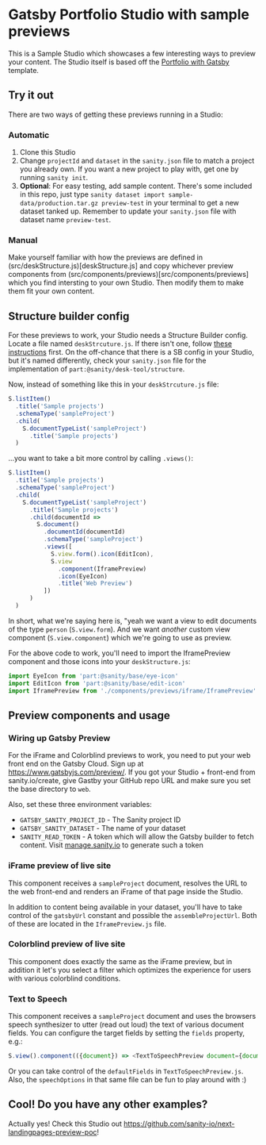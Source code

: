 # Gatsby Portfolio Studio with sample previews

This is a Sample Studio which showcases a few interesting ways to preview your content. The Studio itself is based off the [Portfolio with Gatsby](https://www.sanity.io/create/?template=sanity-io%2Fsanity-template-gatsby-portfolio) template.

## Try it out

There are two ways of getting these previews running in a Studio:

### Automatic

1. Clone this Studio
2. Change `projectId` and `dataset` in the `sanity.json` file to match a project you already own. If you want a new project to play with, get one by running `sanity init`.
3. **Optional**: For easy testing, add sample content. There's some included in this repo, just type `sanity dataset import sample-data/production.tar.gz preview-test` in your terminal to get a new dataset tanked up. Remember to update your `sanity.json` file with dataset name `preview-test`.

### Manual

Make yourself familiar with how the previews are defined in (src/deskStructure.js)[deskStructure.js] and copy whichever preview components from (src/components/previews)[src/components/previews] which you find intersting to your own Studio. Then modify them to make them fit your own content.


## Structure builder config

For these previews to work, your Studio needs a Structure Builder config. Locate a file named `deskStrcuture.js`. If there isn't one, follow [these instructions](https://www.sanity.io/docs/how-it-works) first. On the off-chance that there is a SB config in your Studio, but it's named differently, check your `sanity.json` file for the implementation of `part:@sanity/desk-tool/structure`.

Now, instead of something like this in your `deskStrcuture.js` file:

```js
S.listItem()
  .title('Sample projects')
  .schemaType('sampleProject')
  .child(
    S.documentTypeList('sampleProject')
      .title('Sample projects')
  )
```

...you want to take a bit more control by calling `.views()`:

```js
S.listItem()
  .title('Sample projects')
  .schemaType('sampleProject')
  .child(
    S.documentTypeList('sampleProject')
      .title('Sample projects')
      .child(documentId =>
        S.document()
          .documentId(documentId)
          .schemaType('sampleProject')
          .views([
            S.view.form().icon(EditIcon),
            S.view
              .component(IframePreview)
              .icon(EyeIcon)
              .title('Web Preview')
          ])
      )
  )
```

In short, what we're saying here is, "yeah we want a view to edit documents of the type `person` (`S.view.form`). And we want _another_ custom view component (`S.view.component`) which we're going to use as preview.

For the above code to work, you'll need to import the IframePreview component and those icons into your `deskStructure.js`:

```js
import EyeIcon from 'part:@sanity/base/eye-icon'
import EditIcon from 'part:@sanity/base/edit-icon'
import IframePreview from './components/previews/iframe/IframePreview'
```

## Preview components and usage

### Wiring up Gatsby Preview

For the iFrame and Colorblind previews to work, you need to put your web front end on the Gatsby Cloud. Sign up at https://www.gatsbyjs.com/preview/. If you got your Studio + front-end from sanity.io/create, give Gastby your GitHub repo URL and make sure you set the base directory to `web`.

Also, set these three environment variables:
- `GATSBY_SANITY_PROJECT_ID` - The Sanity project ID
- `GATSBY_SANITY_DATASET` - The name of your dataset
- `SANITY_READ_TOKEN` - A token which will allow the Gatsby builder to fetch content. Visit [manage.sanity.io](https://manage.sanity.io) to generate such a token

### iFrame preview of live site

This component receives a `sampleProject` document, resolves the URL to the web front-end and renders an iFrame of that page inside the Studio.

In addition to content being available in your dataset, you'll have to take control of the `gatsbyUrl` constant and possible the `assembleProjectUrl`. Both of these are located in the `IframePreview.js` file.

### Colorblind preview of live site

This component does exactly the same as the iFrame preview, but in addition it let's you select a filter which optimizes the experience for users with various colorblind conditions.

### Text to Speech

This component receives a `sampleProject` document and uses the browsers speech synthesizer to utter (read out loud) the text of various document fields. You can configure the target fields by setting the `fields` property, e.g.:

```js
S.view().component(({document}) => <TextToSpeechPreview document={document} fields={['title', 'description']} />)
```

Or you can take control of the `defaultFields` in `TextToSpeechPreview.js`. Also, the `speechOptions` in that same file can be fun to play around with :)


## Cool! Do you have any other examples?

Actually yes! Check this Studio out https://github.com/sanity-io/next-landingpages-preview-poc!

